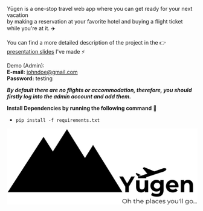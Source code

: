 Yūgen is a one-stop travel web app where you can get ready for your next vacation <br> by making a reservation at your favorite hotel and buying a flight ticket while you're at it. :airplane:

You can find a more detailed description of the project in the :point_right: [presentation slides](Web%20Programming%20Project.pdf) I've made :zap:

Demo (Admin):<br>
<strong>E-mail:</strong> johndoe@gmail.com<br>
<strong>Password:</strong> testing

***By default there are no flights or accommodation, therefore, you should firstly log into the admin account and add them.***


**Install Dependencies by running the following command** :dolphin:<br>
*  `pip install -f requirements.txt`

![Yugen logo](/static/styles/images/yugen_logo.png)
